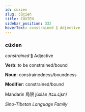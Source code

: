 ```yaml
---
id: cüxien
slug: cüxien
title: CÜXİEN
sidebar_position: 332
hoverText: constrained § Adjective
---
```


### cüxien

*constrained* **§** Adjective

**Verb**: to be constrained/bound

**Noun**: constrainedness/boundness

**Modifier**: constrained/bound

Mandarin 局限 júxiàn /tɕu.ɕjɛn/

*Sino-Tibetan Language Family*